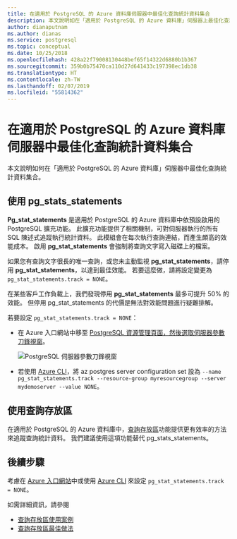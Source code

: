 ```yaml
---
title: 在適用於 PostgreSQL 的 Azure 資料庫伺服器中最佳化查詢統計資料集合
description: 本文說明如在「適用於 PostgreSQL 的 Azure 資料庫」伺服器上最佳化查詢統計資料集合。
author: dianaputnam
ms.author: dianas
ms.service: postgresql
ms.topic: conceptual
ms.date: 10/25/2018
ms.openlocfilehash: 428a22f79008130448bef65f14322d6880b1b367
ms.sourcegitcommit: 359b0b75470ca110d27d641433c197398ec1db38
ms.translationtype: HT
ms.contentlocale: zh-TW
ms.lasthandoff: 02/07/2019
ms.locfileid: "55814362"
---
```

# <a name="optimize-query-statistics-collection-on-an-azure-database-for-postgresql-server"></a>在適用於 PostgreSQL 的 Azure 資料庫伺服器中最佳化查詢統計資料集合 
本文說明如何在「適用於 PostgreSQL 的 Azure 資料庫」伺服器中最佳化查詢統計資料集合。

## <a name="use-pgstatsstatements"></a>使用 pg_stats_statements
**Pg_stat_statements** 是適用於 PostgreSQL 的 Azure 資料庫中依預設啟用的 PostgreSQL 擴充功能。 此擴充功能提供了相關機制，可對伺服器執行的所有 SQL 陳述式追蹤執行統計資料。 此模組會在每次執行查詢連結，而產生頗高的效能成本。 啟用 **pg_stat_statements** 會強制將查詢文字寫入磁碟上的檔案。

如果您有查詢文字很長的唯一查詢，或您未主動監視 **pg_stat_statements**，請停用 **pg_stat_statements**，以達到最佳效能。 若要這麼做，請將設定變更為 `pg_stat_statements.track = NONE`。

在某些客戶工作負載上，我們發現停用 **pg_stat_statements** 最多可提升 50% 的效能。 但停用 pg_stat_statements 的代價是無法對效能問題進行疑難排解。

若要設定 `pg_stat_statements.track = NONE`：

- 在 Azure 入口網站中移至 [PostgreSQL 資源管理頁面，然後選取伺服器參數刀鋒視窗](howto-configure-server-parameters-using-portal.md)。

  ![PostgreSQL 伺服器參數刀鋒視窗](./media/howto-optimize-query-stats-collection/pg_stats_statements_portal.png)

- 若使用 [Azure CLI](howto-configure-server-parameters-using-cli.md)，將 az postgres server configuration set 設為 `--name pg_stat_statements.track --resource-group myresourcegroup --server mydemoserver --value NONE`。

## <a name="use-the-query-store"></a>使用查詢存放區 
在適用於 PostgreSQL 的 Azure 資料庫中，[查詢存放區](concepts-query-store.md)功能提供更有效率的方法來追蹤查詢統計資料。 我們建議使用這項功能替代 pg_stats_statements。 

## <a name="next-steps"></a>後續步驟
考慮在 [Azure 入口網站](howto-configure-server-parameters-using-portal.md)中或使用 [Azure CLI](howto-configure-server-parameters-using-cli.md) 來設定 `pg_stat_statements.track = NONE`。

如需詳細資訊，請參閱 
- [查詢存放區使用案例](concepts-query-store-scenarios.md) 
- [查詢存放區最佳做法](concepts-query-store-best-practices.md) 
